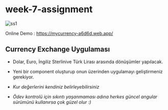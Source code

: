 # week-7-assignment

![ss1](https://user-images.githubusercontent.com/7365193/152419665-6c19b091-295c-4229-8356-b18b630a71c7.gif)

Online Demo : https://mycurrency-a6d6d.web.app/


## Currency Exchange Uygulaması

- Dolar, Euro, İngiliz Sterlinive Türk Lirası arasında dönüşümler yapılacak.

- Yeni bir component oluşturup onun üzerinden uygulamayı geliştirmeniz gerekiyor.


- *Kur değerlerini kendiniz belirleyebilirsiniz*

- *Ödev kontrolü için sıkıntı yaşanmaması adına herkes güncel angular sürümünü kullanırsa çok güzel olur :)*
